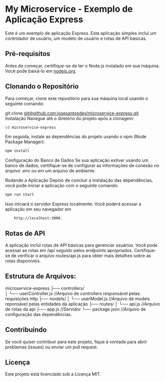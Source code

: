 # My Microservice - Exemplo de Aplicação Express

Este é um exemplo de aplicação Express. Esta aplicação simples inclui um controlador de usuário, um modelo de usuário e rotas de API básicas.

## Pré-requisitos

Antes de começar, certifique-se de ter o Node.js instalado em sua máquina. Você pode baixá-lo em [nodejs.org](https://nodejs.org/).

## Clonando o Repositório

Para começar, clone este repositório para sua máquina local usando o seguinte comando:


git clone [git@github.com:josesantosdev/microservice-express.git](https://github.com/josesantosdev/microservice-express.git)
Instalação
Navegue até o diretório do projeto após a clonagem:

```bash
cd microservice-express
```
Em seguida, instale as dependências do projeto usando o npm (Node Package Manager):

```bash
npm install
```
Configuração do Banco de Dados
Se sua aplicação estiver usando um banco de dados, certifique-se de configurar as informações de conexão no arquivo .env ou em um arquivo de ambiente.

Rodando a Aplicação
Depois de concluir a instalação das dependências, você pode iniciar a aplicação com o seguinte comando:

```bash
npm run start
```

Isso iniciará o servidor Express localmente. Você poderá acessar a aplicação em seu navegador em 
```TCP
    http://localhost:3000.
```

## Rotas de API

A aplicação inclui rotas de API básicas para gerenciar usuários. Você pode acessar as rotas em /api seguido pelos endpoints apropriados. Certifique-se de verificar o arquivo routes/api.js para obter mais detalhes sobre as rotas disponíveis.

## Estrutura de Arquivos:

microservice-express
  ├── controllers/                  
  │   └── userController.js        //Arquivo de controllers responsável pelas requisições http
  ├── models/
  │   └── userModel.js             //Arquivo de models reponsável pelas entidades da aplicação
  ├── routes/
  │   └── api.js                   //Arquivo de rotas da api
  ├── app.js                       //Servidor
  └── package.json                 //Arquivo de configuração das dependências.

## Contribuindo

Se você quiser contribuir para este projeto, fique à vontade para abrir problemas (issues) ou enviar um pull request.

## Licença

Este projeto está licenciado sob a Licença MIT.